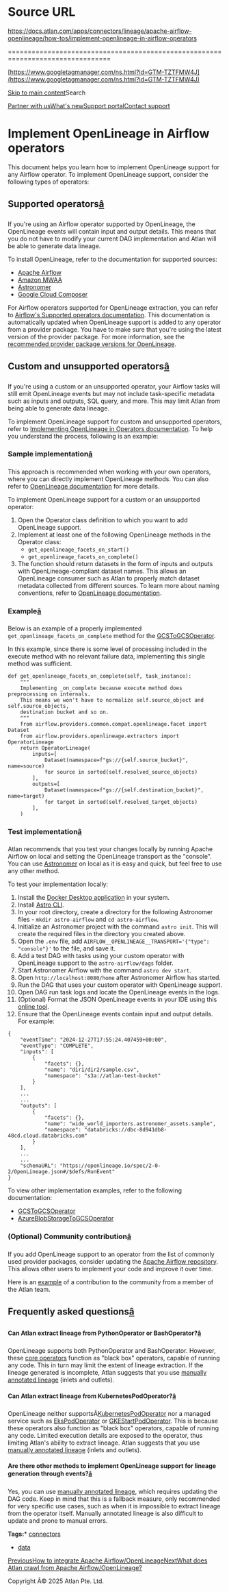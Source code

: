 # Source URL
https://docs.atlan.com/apps/connectors/lineage/apache-airflow-openlineage/how-tos/implement-openlineage-in-airflow-operators

================================================================================

<!--
canonical: https://docs.atlan.com/apps/connectors/lineage/apache-airflow-openlineage/how-tos/implement-openlineage-in-airflow-operators
link-alternate: https://docs.atlan.com/apps/connectors/lineage/apache-airflow-openlineage/how-tos/implement-openlineage-in-airflow-operators
meta-description: If you're using an Airflow operator supported by OpenLineage, the OpenLineage events will contain input and output details. This means that you do not have to modify your current DAG implementation and Atlan will be able to generate data lineage.
meta-docsearch:docusaurus_tag: docs-default-current
meta-docsearch:language: en
meta-docsearch:version: current
meta-docusaurus_locale: en
meta-docusaurus_tag: docs-default-current
meta-docusaurus_version: current
meta-generator: Docusaurus v3.8.1
meta-og-description: If you're using an Airflow operator supported by OpenLineage, the OpenLineage events will contain input and output details. This means that you do not have to modify your current DAG implementation and Atlan will be able to generate data lineage.
meta-og-locale: en
meta-og-title: Implement OpenLineage in Airflow operators | Atlan Documentation
meta-og-url: https://docs.atlan.com/apps/connectors/lineage/apache-airflow-openlineage/how-tos/implement-openlineage-in-airflow-operators
meta-twitter:card: summary_large_image
meta-viewport: width=device-width,initial-scale=1
title: Implement OpenLineage in Airflow operators | Atlan Documentation
-->

[https://www.googletagmanager.com/ns.html?id=GTM-TZTFMW4J](https://www.googletagmanager.com/ns.html?id=GTM-TZTFMW4J)

[Skip to main content](#__docusaurus_skipToContent_fallback)Search

[Partner with us](https://docs.google.com/forms/d/e/1FAIpQLScuAIhCm2GS7YFstrOjawbP8J7PUmOynQo7wI2yGCcCyEcVSw/viewform)[What's new](https://shipped.atlan.com/)[Support portal](https://atlan.zendesk.com/auth/v2/login/signin?return_to=https%3A%2F%2Fatlan.zendesk.com%2Fhc%2Fen-us&theme=hc&locale=en-us&brand_id=1900000425113&auth_origin=1900000425113%2Cfalse%2Ctrue)[Contact support](/support/submit-request)

Implement OpenLineage in Airflow operators
==========================================

This document helps you learn how to implement OpenLineage support for any Airflow operator. To implement OpenLineage support, consider the following types of operators:

Supported operators[â](#supported-operators "Direct link to Supported operators")
-----------------------------------------------------------------------------------

If you're using an Airflow operator supported by OpenLineage, the OpenLineage events will contain input and output details. This means that you do not have to modify your current DAG implementation and Atlan will be able to generate data lineage.

To install OpenLineage, refer to the documentation for supported sources:

* [Apache Airflow](/apps/connectors/lineage/apache-airflow-openlineage/how-tos/integrate-apache-airflow-openlineage)
* [Amazon MWAA](/apps/connectors/lineage/amazon-mwaa-openlineage/how-tos/integrate-amazon-mwaa-openlineage)
* [Astronomer](/apps/connectors/lineage/astronomer-openlineage/how-tos/integrate-astronomer-openlineage)
* [Google Cloud Composer](/apps/connectors/lineage/google-cloud-composer-openlineage/how-tos/integrate-google-cloud-composer-openlineage)

For Airflow operators supported for OpenLineage extraction, you can refer to [Airflow's Supported operators documentation](https://airflow.apache.org/docs/apache-airflow-providers-openlineage/stable/supported_classes.html). This documentation is automatically updated when OpenLineage support is added to any operator from a provider package. You have to make sure that you're using the latest version of the provider package. For more information, see the [recommended provider package versions for OpenLineage](/apps/connectors/lineage/apache-airflow-openlineage/references/recommended-provider-package-versions).

Custom and unsupported operators[â](#custom-and-unsupported-operators "Direct link to Custom and unsupported operators")
--------------------------------------------------------------------------------------------------------------------------

If you're using a custom or an unsupported operator, your Airflow tasks will still emit OpenLineage events but may not include task\-specific metadata such as inputs and outputs, SQL query, and more. This may limit Atlan from being able to generate data lineage.

To implement OpenLineage support for custom and unsupported operators, refer to [Implementing OpenLineage in Operators documentation](https://airflow.apache.org/docs/apache-airflow-providers-openlineage/stable/guides/developer.html). To help you understand the process, following is an example:

### Sample implementation[â](#sample-implementation "Direct link to Sample implementation")

This approach is recommended when working with your own operators, where you can directly implement OpenLineage methods. You can also refer to [OpenLineage documentation](https://airflow.apache.org/docs/apache-airflow-providers-openlineage/stable/guides/developer.html#openlineage-methods) for more details.

To implement OpenLineage support for a custom or an unsupported operator:

1. Open the Operator class definition to which you want to add OpenLineage support.
2. Implement at least one of the following OpenLineage methods in the Operator class:
    * `get_openlineage_facets_on_start()`
    * `get_openlineage_facets_on_complete()`
3. The function should return datasets in the form of inputs and outputs with OpenLineage\-compliant dataset names. This allows an OpenLineage consumer such as Atlan to properly match dataset metadata collected from different sources. To learn more about naming conventions, refer to [OpenLineage documentation](https://openlineage.io/docs/spec/naming/).

### Example[â](#example "Direct link to Example")

Below is an example of a properly implemented `get_openlineage_facets_on_complete` method for the [GCSToGCSOperator](https://github.com/apache/airflow/blob/main/providers/src/airflow/providers/google/cloud/transfers/gcs_to_gcs.py).

In this example, since there is some level of processing included in the execute method with no relevant failure data, implementing this single method was sufficient.

```
def get_openlineage_facets_on_complete(self, task_instance):  
    """  
    Implementing _on_complete because execute method does preprocessing on internals.  
    This means we won't have to normalize self.source_object and self.source_objects,  
    destination bucket and so on.  
    """  
    from airflow.providers.common.compat.openlineage.facet import Dataset  
    from airflow.providers.openlineage.extractors import OperatorLineage  
    return OperatorLineage(  
        inputs=[  
            Dataset(namespace=f"gs://{self.source_bucket}", name=source)  
            for source in sorted(self.resolved_source_objects)  
        ],  
        outputs=[  
            Dataset(namespace=f"gs://{self.destination_bucket}", name=target)  
            for target in sorted(self.resolved_target_objects)  
        ],  
    )  

```

### Test implementation[â](#test-implementation "Direct link to Test implementation")

Atlan recommends that you test your changes locally by running Apache Airflow on local and setting the OpenLineage transport as the "console". You can use [Astronomer](https://www.astronomer.io/docs/learn/get-started-with-airflow/) on local as it is easy and quick, but feel free to use any other method.

To test your implementation locally:

1. Install the [Docker Desktop application](https://docs.docker.com/desktop/) in your system.
2. Install [Astro CLI](https://www.astronomer.io/docs/astro/cli/install-cli/).
3. In your root directory, create a directory for the following Astronomer files \- `mkdir astro-airflow` and `cd astro-airflow`.
4. Initialize an Astronomer project with the command `astro init`. This will create the required files in the directory you created above.
5. Open the `.env` file, add `AIRFLOW__OPENLINEAGE__TRANSPORT='{"type": "console"}'` to the file, and save it.
6. Add a test DAG with tasks using your custom operator with OpenLineage support to the `astro-airflow/dags` folder.
7. Start Astronomer Airflow with the command `astro dev start`.
8. Open `http://localhost:8080/home` after Astronomer Airflow has started.
9. Run the DAG that uses your custom operator with OpenLineage support.
10. Open DAG run task logs and locate the OpenLineage events in the logs.
11. (Optional) Format the JSON OpenLineage events in your IDE using this [online tool](https://jsonformatter.org/).
12. Ensure that the OpenLineage events contain input and output details. For example:

```
{  
    "eventTime": "2024-12-27T17:55:24.407459+00:00",  
    "eventType": "COMPLETE",  
    "inputs": [  
        {  
            "facets": {},  
            "name": "dir1/dir2/sample.csv",  
            "namespace": "s3a://atlan-test-bucket"  
        }  
    ],  
    ...  
    ...  
    "outputs": [  
        {  
            "facets": {},  
            "name": "wide_world_importers.astronomer_assets.sample",  
            "namespace": "databricks://dbc-8d941db8-48cd.cloud.databricks.com"  
        }  
    ],  
    ...  
    ...  
    "schemaURL": "https://openlineage.io/spec/2-0-2/OpenLineage.json#/$defs/RunEvent"  
}  

```
To view other implementation examples, refer to the following documentation:

* [GCSToGCSOperator](https://github.com/apache/airflow/blob/3dd5b0c7f72f43a7f317191881395f3de1be41f1/providers/src/airflow/providers/google/cloud/transfers/gcs_to_gcs.py#L547)
* [AzureBlobStorageToGCSOperator](https://github.com/apache/airflow/blob/3dd5b0c7f72f43a7f317191881395f3de1be41f1/providers/src/airflow/providers/google/cloud/transfers/azure_blob_to_gcs.py#L127)

### (Optional) Community contribution[â](#optional-community-contribution "Direct link to (Optional) Community contribution")

If you add OpenLineage support to an operator from the list of commonly used provider packages, consider updating the [Apache Airflow repository](https://github.com/apache/airflow). This allows other users to implement your code and improve it over time.

Here is an [example](https://github.com/apache/airflow/pull/45257) of a contribution to the community from a member of the Atlan team.

Frequently asked questions[â](#frequently-asked-questions "Direct link to Frequently asked questions")
--------------------------------------------------------------------------------------------------------

#### Can Atlan extract lineage from PythonOperator or BashOperator?[â](#can-atlan-extract-lineage-from-pythonoperator-or-bashoperator "Direct link to Can Atlan extract lineage from PythonOperator or BashOperator?")

OpenLineage supports both PythonOperator and BashOperator. However, these [core operators](https://airflow.apache.org/docs/apache-airflow-providers-openlineage/stable/supported_classes.html#core-operators) function as "black box" operators, capable of running any code. This in turn may limit the extent of lineage extraction. If the lineage generated is incomplete, Atlan suggests that you use [manually annotated lineage](https://airflow.apache.org/docs/apache-airflow-providers-openlineage/stable/guides/developer.html#manually-annotated-lineage) (inlets and outlets).

#### Can Atlan extract lineage from KubernetesPodOperator?[â](#can-atlan-extract-lineage-from-kubernetespodoperator "Direct link to Can Atlan extract lineage from KubernetesPodOperator?")

OpenLineage neither supportsÂ[KubernetesPodOperator](https://airflow.apache.org/docs/apache-airflow-providers-cncf-kubernetes/stable/operators.html) nor a managed service such as [EksPodOperator](https://airflow.apache.org/docs/apache-airflow-providers-amazon/stable/operators/eks.html#howto-operator-ekspodoperator) or [GKEStartPodOperator](https://airflow.apache.org/docs/apache-airflow-providers-google/stable/operators/cloud/kubernetes_engine.html#howto-operator-gkestartpodoperator). This is because these operators also function as "black box" operators, capable of running any code. Limited execution details are exposed to the operator, thus limiting Atlan's ability to extract lineage. Atlan suggests that you use [manually annotated lineage](https://airflow.apache.org/docs/apache-airflow-providers-openlineage/stable/guides/developer.html#manually-annotated-lineage) (inlets and outlets).

#### Are there other methods to implement OpenLineage support for lineage generation through events?[â](#are-there-other-methods-to-implement-openlineage-support-for-lineage-generation-through-events "Direct link to Are there other methods to implement OpenLineage support for lineage generation through events?")

Yes, you can use [manually annotated lineage](https://airflow.apache.org/docs/apache-airflow-providers-openlineage/stable/guides/developer.html#manually-annotated-lineage), which requires updating the DAG code. Keep in mind that this is a fallback measure, only recommended for very specific use cases, such as when it is impossible to extract lineage from the operator itself. Manually annotated lineage is also difficult to update and prone to manual errors.

**Tags:*** [connectors](/tags/connectors)
* [data](/tags/data)

[PreviousHow to integrate Apache Airflow/OpenLineage](/apps/connectors/lineage/apache-airflow-openlineage/how-tos/integrate-apache-airflow-openlineage)[NextWhat does Atlan crawl from Apache Airflow/OpenLineage?](/apps/connectors/lineage/apache-airflow-openlineage/references/what-does-atlan-crawl-from-apache-airflow-openlineage)

Copyright Â© 2025 Atlan Pte. Ltd.

